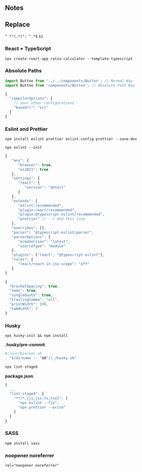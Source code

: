 ## Notes

## Replace

`^ *"(.*)": ".*$`
`$1`

### React + TypeScript

`npx create-react-app ratio-calculator --template typescript`

### Absolute Paths

```javascript
import Button from '../../components/Button'; // Normal Way
import Button from 'components/Button'; // Absolute Path Way
```

```javascript
{
  "compilerOptions": {
    // your other configurations
    "baseUrl": "src"
  }
}
```

### Eslint and Prettier

`npm install eslint prettier eslint-config-prettier --save-dev`

`npx eslint --init`

```javascript
{
   "env": {
      "browser": true,
      "es2021": true
   },
   "settings": {
      "react": {
         "version": "detect"
      }
   },
   "extends": [
      "eslint:recommended",
      "plugin:react/recommended",
      "plugin:@typescript-eslint/recommended",
      "prettier" // --> Add this line
   ],
   "overrides": [],
   "parser": "@typescript-eslint/parser",
   "parserOptions": {
      "ecmaVersion": "latest",
      "sourceType": "module"
   },
   "plugins": ["react", "@typescript-eslint"],
   "rules": {
      "react/react-in-jsx-scope": "off"
   }
}
```

```javascript
{
  "bracketSpacing": true,
  "semi": true,
  "singleQuote": true,
  "trailingComma": "all",
  "printWidth": 100,
  "tabWidth": 3
}
```

### Husky

`npx husky-init && npm install`

**.husky/pre-commit**:

```javascript
#!/usr/bin/env sh
. "$(dirname -- "$0")/_/husky.sh"

npx lint-staged
```

**package.json**:

```javascript
{
  ...
  "lint-staged": {
    "**/*.{js,jsx,ts,tsx}": [
      "npx eslint --fix",
      "npx prettier --write"
    ]
  }
}
```

### SASS

`npm install sass`

### noopener noreferrer

`rel="noopener noreferrer"`

